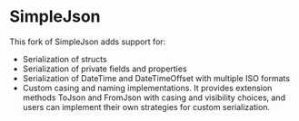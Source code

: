 # SimpleJson

This fork of SimpleJson adds support for:
- Serialization of structs
- Serialization of private fields and properties
- Serialization of DateTime and DateTimeOffset with multiple ISO formats
- Custom casing and naming implementations. It provides extension methods ToJson and FromJson with casing and visibility choices, and users can implement their own strategies for custom serialization.
